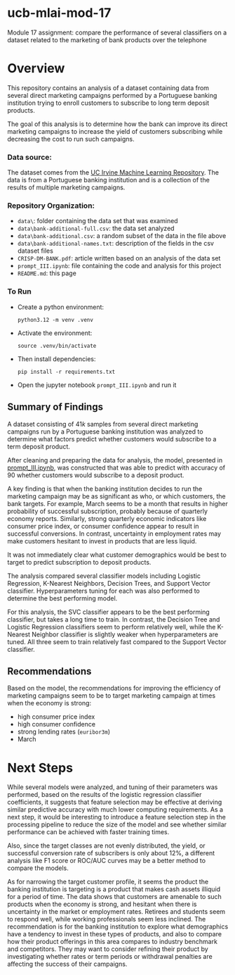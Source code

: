 # ucb-mlai-mod-17
Module 17 assignment: compare the performance of several classifiers on a dataset related to the marketing of bank products over the telephone

# Overview
This repository contains an analysis of a dataset containing data from several direct marketing campaigns performed by a Portuguese banking institution trying to enroll customers to subscribe to long term deposit products.

The goal of this analysis is to determine how the bank can improve its direct marketing campaigns to increase the yield of customers subscribing while decreasing the cost to run such campaigns.

### Data source:
The dataset comes from the [UC Irvine Machine Learning Repository](https://archive.ics.uci.edu/ml/datasets/bank+marketing). The data is from a Portuguese banking institution and is a collection of the results of multiple marketing campaigns.

### Repository Organization:
- `data\`: folder containing the data set that was examined
- `data\bank-additional-full.csv`: the data set analyzed
- `data\bank-additional.csv`: a random subset of the data in the file above
- `data\bank-additional-names.txt`: description of the fields in the csv dataset files
- `CRISP-DM-BANK.pdf`: article written based on an analysis of the data set
- `prompt_III.ipynb`: file containing the code and analysis for this project
- `README.md`: this page

### To Run
- Create a python environment:

  `python3.12 -m venv .venv`
- Activate the environment:

  `source .venv/bin/activate`
- Then install dependencies:

  `pip install -r requirements.txt`

- Open the jupyter notebook `prompt_III.ipynb` and run it

## Summary of Findings

A dataset consisting of $41k$ samples from several direct marketing campaigns run by a Portuguese banking institution was analyzed to determine what factors predict whether customers would subscribe to a term deposit product.

After cleaning and preparing the data for analysis, the model, presented in [prompt_III.ipynb](prompt_III.ipynb), was constructed that was able to predict with accuracy of $90%$ whether customers would subscribe to a deposit product.

A key finding is that when the banking institution decides to run the marketing campaign may be as significant as who, or which customers, the bank targets. For example, March seems to be a month that results in higher probability of successful subscription, probably because of quarterly economy reports. Similarly, strong quarterly economic indicators like consumer price index, or consumer confidence appear to result in successful conversions. In contrast, uncertainty in employment rates may make customers hesitant to invest in products that are less liquid.

It was not immediately clear what customer demographics would be best to target to predict subscription to deposit products.

The analysis compared several classifier models including Logistic Regression, K-Nearest Neighbors, Decision Trees, and Support Vector classifier. Hyperparameters tuning for each was also performed to determine the best performing model.

For this analysis, the SVC classifier appears to be the best performing classifier, but takes a long time to train. In contrast, the Decision Tree and Logistic Regression classifiers seem to perform relatively well, while the K-Nearest Neighbor classifier is slightly weaker when hyperparameters are tuned. All three seem to train relatively fast compared to the Support Vector classifier.

## Recommendations

Based on the model, the recommendations for improving the efficiency of marketing campaigns seem to be to target marketing campaign at times when the economy is strong:
- high consumer price index
- high consumer confidence
- strong lending rates (`euribor3m`)
- March

# Next Steps

While several models were analyzed, and tuning of their parameters was performed, based on the results of the logistic regression classifier coefficients, it suggests that feature selection may be effective at deriving similar predictive accuracy with much lower computing requirements. As a next step, it would be interesting to introduce a feature selection step in the processing pipeline to reduce the size of the model and see whether similar performance can be achieved with faster training times.

Also, since the target classes are not evenly distributed, the yield, or successful conversion rate of subscribers is only about 12%, a different analysis like F1 score or ROC/AUC curves may be a better method to compare the models.

As for narrowing the target customer profile, it seems the product the banking institution is targeting is a product that makes cash assets illiquid for a period of time. The data shows that customers are amenable to such products when the economy is strong, and hesitant when there is uncertainty in the market or employment rates. Retirees and students seem to respond well, while working professionals seem less inclined. The recommendation is for the banking institution to explore what demographics have a tendency to invest in these types of products, and also to compare how their product offerings in this area compares to industry benchmark and competitors. They may want to consider refining their product by investigating whether rates or term periods or withdrawal penalties are affecting the success of their campaigns.
